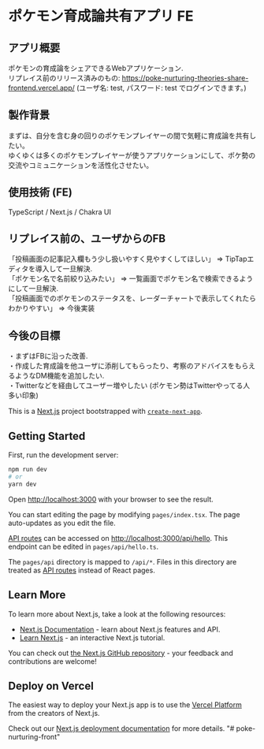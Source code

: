 # ポケモン育成論共有アプリ FE

## アプリ概要
ポケモンの育成論をシェアできるWebアプリケーション.  
リプレイス前のリリース済みのもの: https://poke-nurturing-theories-share-frontend.vercel.app/ (ユーザ名: test, パスワード: test でログインできます。)

## 製作背景
まずは、自分を含む身の回りのポケモンプレイヤーの間で気軽に育成論を共有したい。   
ゆくゆくは多くのポケモンプレイヤーが使うアプリケーションにして、ポケ勢の交流やコミュニケーションを活性化させたい。

## 使用技術 (FE)
TypeScript / Next.js / Chakra UI

## リプレイス前の、ユーザからのFB
「投稿画面の記事記入欄もう少し扱いやすく見やすくしてほしい」 => TipTapエディタを導入して一旦解決.  
「ポケモン名で名前絞り込みたい」 => 一覧画面でポケモン名で検索できるようにして一旦解決.  
「投稿画面でのポケモンのステータスを、レーダーチャートで表示してくれたらわかりやすい」 => 今後実装

## 今後の目標
・まずはFBに沿った改善.  
・作成した育成論を他ユーザに添削してもらったり、考察のアドバイスをもらえるようなDM機能を追加したい.  
・Twitterなどを経由してユーザー増やしたい (ポケモン勢はTwitterやってる人多い印象)


This is a [Next.js](https://nextjs.org/) project bootstrapped with [`create-next-app`](https://github.com/vercel/next.js/tree/canary/packages/create-next-app).

## Getting Started

First, run the development server:

```bash
npm run dev
# or
yarn dev
```

Open [http://localhost:3000](http://localhost:3000) with your browser to see the result.

You can start editing the page by modifying `pages/index.tsx`. The page auto-updates as you edit the file.

[API routes](https://nextjs.org/docs/api-routes/introduction) can be accessed on [http://localhost:3000/api/hello](http://localhost:3000/api/hello). This endpoint can be edited in `pages/api/hello.ts`.

The `pages/api` directory is mapped to `/api/*`. Files in this directory are treated as [API routes](https://nextjs.org/docs/api-routes/introduction) instead of React pages.

## Learn More

To learn more about Next.js, take a look at the following resources:

- [Next.js Documentation](https://nextjs.org/docs) - learn about Next.js features and API.
- [Learn Next.js](https://nextjs.org/learn) - an interactive Next.js tutorial.

You can check out [the Next.js GitHub repository](https://github.com/vercel/next.js/) - your feedback and contributions are welcome!

## Deploy on Vercel

The easiest way to deploy your Next.js app is to use the [Vercel Platform](https://vercel.com/new?utm_medium=default-template&filter=next.js&utm_source=create-next-app&utm_campaign=create-next-app-readme) from the creators of Next.js.

Check out our [Next.js deployment documentation](https://nextjs.org/docs/deployment) for more details.
"# poke-nurturing-front" 
